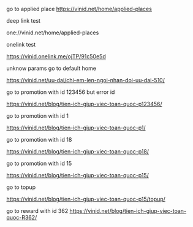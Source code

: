 go to applied place
https://vinid.net/home/applied-places 

deep link test

one://vinid.net/home/applied-places 

onelink test

https://vinid.onelink.me/ojTP/91c50e5d


unknow params go to default home

https://vinid.net/uu-dai/chi-em-len-ngoi-nhan-doi-uu-dai-510/

go to promotion with id 123456 but error id

https://vinid.net/blog/tien-ich-giup-viec-toan-quoc-p123456/


go to promotion with id 1

https://vinid.net/blog/tien-ich-giup-viec-toan-quoc-p1/


go to promotion with id 18

https://vinid.net/blog/tien-ich-giup-viec-toan-quoc-p18/


go to promotion with id 15

https://vinid.net/blog/tien-ich-giup-viec-toan-quoc-p15/


go to topup

https://vinid.net/blog/tien-ich-giup-viec-toan-quoc-p15/topup/




go to reward with id 362
https://vinid.net/blog/tien-ich-giup-viec-toan-quoc-R362/
